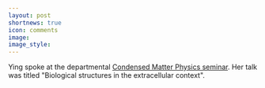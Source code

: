 ```yaml
---
layout: post
shortnews: true
icon: comments
image: 
image_style: 
---
```


Ying spoke at the departmental [Condensed Matter Physics seminar](https://warwick.ac.uk/fac/sci/physics/research/condensedmatt/cmpseminar/). Her talk was titled "Biological structures in the extracellular context".

